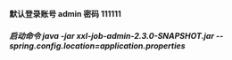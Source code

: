 **默认登录账号 admin 密码 111111**

###### **启动命令 java -jar xxl-job-admin-2.3.0-SNAPSHOT.jar --spring.config.location=application.properties**